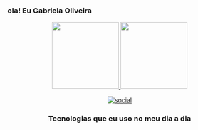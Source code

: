 ### ola! Eu Gabriela Oliveira 

<div align="center">
  <a href="https://github.com/gabriela">
    <img height="150em" src="https://github-readme-stats.vercel.app/api?username=gabrielal&count_private=true&include_all_commits=true&show_icons=true&theme=dracula&hide_border=false&show_owner=true"/>
    <img height="150em" src="https://github-readme-stats.vercel.app/api/top-langs/?username=gabriela&theme=dracula&hide_border=false&&layout=compact"/>
    
[![social](https://img.shields.io/badge/Instagram-E4405F?style=for-the-badge&logo=instagram&logoColor=white)](https://instagram.com/gabriela106)
### Tecnologias que eu uso no meu dia a dia

